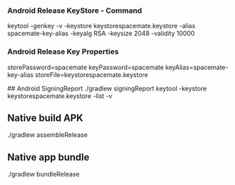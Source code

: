 ### Android Release KeyStore - Command

keytool -genkey -v -keystore keystorespacemate.keystore -alias spacemate-key-alias -keyalg RSA -keysize 2048 -validity 10000

### Android Release Key Properties

storePassword=spacemate
keyPassword=spacemate
keyAlias=spacemate-key-alias
storeFile=keystorespacemate.keystore

## Android SigningReport
./gradlew signingReport
keytool -keystore keystorespacemate.keystore -list -v

## Native build APK

./gradlew assembleRelease

## Native app bundle

./gradlew bundleRelease
